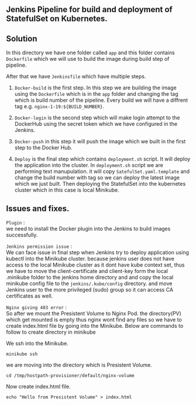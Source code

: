 ## Jenkins Pipeline for build and deployment of StatefulSet on Kubernetes.

## Solution

In this directory we have one folder called `app` and this folder contains `Dockerfile` which we will use to build the image during build step of pipeline.

After that we have `Jenkinsfile` which have multiple steps. 

1. `Docker-build` is the first step. In this step we are building the image using the `Dockerfile` which is in the `app` folder and changing the tag which is build number of the pipeline. Every build we will have a diffrent tag e.g. `nginx-1-19:${BUILD_NUMBER}`. 

2. `Docker-login` is the second step which will make login attempt to the DockerHub using the secret token which we have configured in the Jenkins.

3. `Docker-push` in this step it will push the image which we built in the first step to the Docker Hub.

4. `Deploy` is the final step which contains `deployment.sh` script. It will deploy the application into the cluster. In `deployment.sh` script we are performing text manupulation. it will copy `SatefulSet.yaml.template` and change the build number with tag so we can deploy the latest image which we just built. Then deploying the StatefulSet into the kubernetes cluster which in this case is local Minikube.

## Issues and fixes.

`Plugin` :  
we need to install the Docker plugin into the Jenkins to build images successfully.

```Jenkins permission issue``` :  
We can face issue in final step when Jenkins try to  deploy application using kubectl into the Minikube cluster.
because jenkins user does not have access to the local Minikube cluster as it dont have kube context set, thus we have to move the client-certificate and client-key form the local .minikube folder to the jenkins home directory and and copy the local minikube config file to the `jenkins/.kube/config` directory. and  move Jenkins user to the more privileged (sudo) group so it can access CA certificates as well.

``` Nginx giving 403 error ``` :  
So after we mount the Presistent Volume to Nginx Pod. the  directory(PV) which get  mounted is empty thus nginx wont find any files so we have to create  index.html file by going into the Minikube.
Below are commands to follow to create directory in minikube

We ssh into the Minikube.

```
minikube ssh
```
we are moving into the directory which is Presistent Volume.

```
cd /tmp/hostpath-provisioner/default/nginx-volume
```

Now create index.html file.

```
echo "Hello from Presistent Volume" > index.html
```
